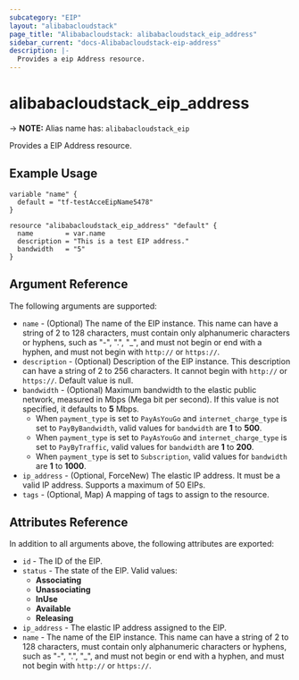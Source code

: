 ```yaml
---
subcategory: "EIP"
layout: "alibabacloudstack"
page_title: "Alibabacloudstack: alibabacloudstack_eip_address"
sidebar_current: "docs-Alibabacloudstack-eip-address"
description: |- 
  Provides a eip Address resource.
---
```


# alibabacloudstack_eip_address
-> **NOTE:** Alias name has: `alibabacloudstack_eip`

Provides a EIP Address resource.

## Example Usage

```hcl
variable "name" {
  default = "tf-testAcceEipName5478"
}

resource "alibabacloudstack_eip_address" "default" {
  name        = var.name
  description = "This is a test EIP address."
  bandwidth   = "5"
}
```

## Argument Reference

The following arguments are supported:

* `name` - (Optional) The name of the EIP instance. This name can have a string of 2 to 128 characters, must contain only alphanumeric characters or hyphens, such as "-", ".", "_", and must not begin or end with a hyphen, and must not begin with `http://` or `https://`.
* `description` - (Optional) Description of the EIP instance. This description can have a string of 2 to 256 characters. It cannot begin with `http://` or `https://`. Default value is null.
* `bandwidth` - (Optional) Maximum bandwidth to the elastic public network, measured in Mbps (Mega bit per second). If this value is not specified, it defaults to **5** Mbps.  
  - When `payment_type` is set to `PayAsYouGo` and `internet_charge_type` is set to `PayByBandwidth`, valid values for `bandwidth` are **1** to **500**.
  - When `payment_type` is set to `PayAsYouGo` and `internet_charge_type` is set to `PayByTraffic`, valid values for `bandwidth` are **1** to **200**.
  - When `payment_type` is set to `Subscription`, valid values for `bandwidth` are **1** to **1000**.
* `ip_address` - (Optional, ForceNew) The elastic IP address. It must be a valid IP address. Supports a maximum of 50 EIPs.
* `tags` - (Optional, Map) A mapping of tags to assign to the resource.

## Attributes Reference

In addition to all arguments above, the following attributes are exported:

* `id` - The ID of the EIP.
* `status` - The state of the EIP. Valid values:
  - **Associating**
  - **Unassociating**
  - **InUse**
  - **Available**
  - **Releasing**
* `ip_address` - The elastic IP address assigned to the EIP.  
* `name` - The name of the EIP instance. This name can have a string of 2 to 128 characters, must contain only alphanumeric characters or hyphens, such as "-", ".", "_", and must not begin or end with a hyphen, and must not begin with `http://` or `https://`.
